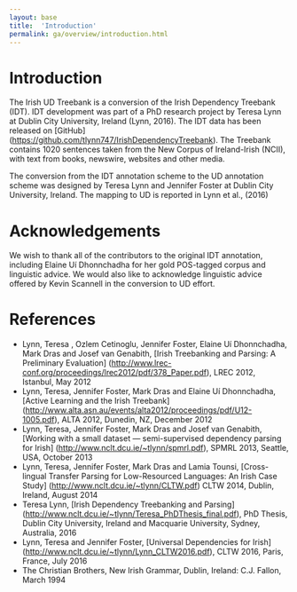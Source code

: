 ```yaml
---
layout: base
title:  'Introduction'
permalink: ga/overview/introduction.html
---
```


# Introduction

The Irish UD Treebank is a conversion of the Irish Dependency Treebank (IDT). IDT development was part of a PhD research project by Teresa Lynn at Dublin City University, Ireland (Lynn, 2016). 
The IDT data has been released on [GitHub] (https://github.com/tlynn747/IrishDependencyTreebank). The Treebank contains 1020 sentences taken from the New Corpus of Ireland-Irish (NCII), with text from books, newswire, websites and other media.

The conversion from the IDT annotation scheme to the UD annotation scheme was designed by Teresa Lynn and Jennifer Foster at Dublin City University, Ireland. The mapping to UD is reported in Lynn et al., (2016)


# Acknowledgements

We wish to thank all of the contributors to the original IDT annotation, including Elaine Uí Dhonnchadha for her gold POS-tagged corpus and linguistic advice. We would also like to acknowledge linguistic advice offered by Kevin Scannell in the conversion to UD effort.

# References

* Lynn, Teresa , Ozlem Cetinoglu, Jennifer Foster, Elaine Uí Dhonnchadha, Mark Dras and Josef van Genabith, [Irish Treebanking and Parsing: A Preliminary Evaluation] (http://www.lrec-conf.org/proceedings/lrec2012/pdf/378_Paper.pdf), LREC 2012, Istanbul, May 2012 
* Lynn, Teresa, Jennifer Foster, Mark Dras and Elaine Uí Dhonnchadha, [Active Learning and the Irish Treebank] (http://www.alta.asn.au/events/alta2012/proceedings/pdf/U12-1005.pdf), ALTA 2012, Dunedin, NZ, December 2012
* Lynn, Teresa, Jennifer Foster, Mark Dras and Josef van Genabith, [Working with a small dataset — semi-supervised dependency parsing for Irish] (http://www.nclt.dcu.ie/~tlynn/spmrl.pdf), SPMRL 2013, Seattle, USA, October 2013
* Lynn, Teresa, Jennifer Foster, Mark Dras and Lamia Tounsi, [Cross-lingual Transfer Parsing for Low-Resourced Languages: An Irish Case Study] (http://www.nclt.dcu.ie/~tlynn/CLTW.pdf) CLTW 2014, Dublin, Ireland, August 2014
* Teresa Lynn, [Irish Dependency Treebanking and Parsing] (http://www.nclt.dcu.ie/~tlynn/Teresa_PhDThesis_final.pdf), PhD Thesis, Dublin City University, Ireland and Macquarie University, Sydney, Australia, 2016
* Lynn, Teresa and Jennifer Foster, [Universal Dependencies for Irish] (http://www.nclt.dcu.ie/~tlynn/Lynn_CLTW2016.pdf), CLTW 2016, Paris, France, July 2016
* The Christian Brothers, New Irish Grammar, Dublin, Ireland: C.J. Fallon, March 1994


